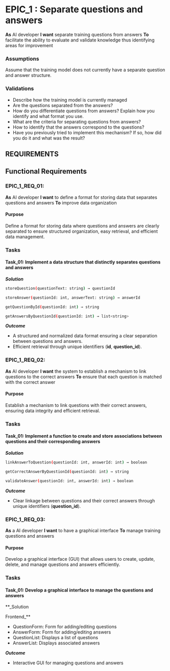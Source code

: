 # EPIC_1 : Separate questions and answers

**As** AI developer
**I want** separate training questions from answers 
**To** facilitate the ability to evaluate and validate knowledge thus identifying areas for improvement

### Assumptions

Assume that the training model does not currently have a separate question and answer structure.

### Validations

- Describe how the training model is currently managed
- Are the questions separated from the answers?
- How do you differentiate questions from answers? Explain how you identify and what format you use.
- What are the criteria for separating questions from answers?
- How to identify that the answers correspond to the questions?
- Have you previously tried to implement this mechanism? If so, how did you do it and what was the result?

## REQUIREMENTS

## Functional Requirements

### EPIC_1_REQ_01:

**As** AI developer
**I want** to define a format for storing data that separates questions and answers
**To** improve data organization

#### Purpose

Define a format for storing data where questions and answers are clearly separated to ensure structured organization, easy retrieval, and efficient data management.

### Tasks

#### Task_01: Implement a data structure that distinctly separates questions and answers

**_Solution_**

```bash
storeQuestion(questionText: string) → questionId
```

```bash
storeAnswer(questionId: int, answerText: string) → answerId
```

```bash
getQuestionById(questionId: int) → string
```

```bash
getAnswersByQuestionId(questionId: int) → list<string>
```

_**Outcome**_

- A structured and normalized data format ensuring a clear separation between questions and answers.
- Efficient retrieval through unique identifiers (**id**, **question_id**).

### EPIC_1_REQ_02:

**As** AI developer
**I want** the system to establish a mechanism to link questions to the correct answers
**To** ensure that each question is matched with the correct answer

#### Purpose

Establish a mechanism to link questions with their correct answers, ensuring data integrity and efficient retrieval.

### Tasks

#### Task_01: Implement a function to create and store associations between questions and their corresponding answers

_**Solution**_

```bash
linkAnswerToQuestion(questionId: int, answerId: int) → boolean
```

```bash
getCorrectAnswerByQuestionId(questionId: int) → string
```

```bash
validateAnswer(questionId: int, answerId: int) → boolean
```

_**Outcome**_

- Clear linkage between questions and their correct answers through unique identifiers (**question_id**).

### EPIC_1_REQ_03:

**As** a AI developer
**I want** to have a graphical interface 
**To** manage training questions and answers

#### Purpose

Develop a graphical interface (GUI) that allows users to create, update, delete, and manage questions and answers efficiently.

### Tasks

#### Task_01: Develop a graphical interface to manage the questions and answers

**_Solution

Frontend_**

- QuestionForm: Form for adding/editing questions
- AnswerForm: Form for adding/editing answers
- QuestionList: Displays a list of questions
- AnswerList: Displays associated answers

_**Outcome**_

- Interactive GUI for managing questions and answers